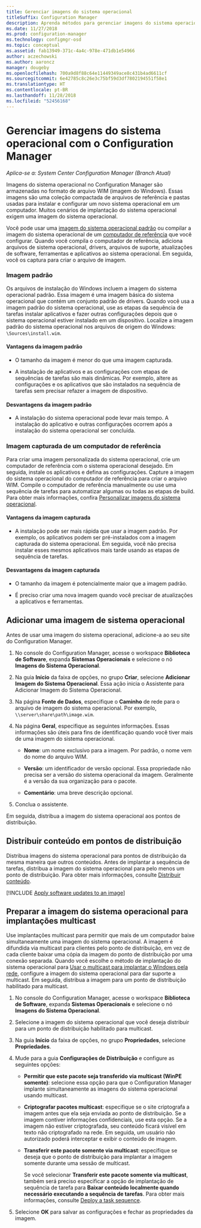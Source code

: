 ```yaml
---
title: Gerenciar imagens do sistema operacional
titleSuffix: Configuration Manager
description: Aprenda métodos para gerenciar imagens do sistema operacional armazenadas em arquivos WIM (imagem do Windows).
ms.date: 11/27/2018
ms.prod: configuration-manager
ms.technology: configmgr-osd
ms.topic: conceptual
ms.assetid: fab13949-371c-4a4c-978e-471db1e54966
author: aczechowski
ms.author: aaroncz
manager: dougeby
ms.openlocfilehash: 700a9d8f88c64e11449349ace8c431b4ad6611cf
ms.sourcegitcommit: 6e42785c8c26e3c75bf59d3df7802194551f58e1
ms.translationtype: HT
ms.contentlocale: pt-BR
ms.lasthandoff: 11/28/2018
ms.locfileid: "52456168"
---
```

# <a name="manage-os-images-with-configuration-manager"></a>Gerenciar imagens do sistema operacional com o Configuration Manager

*Aplica-se a: System Center Configuration Manager (Branch Atual)*

Imagens do sistema operacional no Configuration Manager são armazenadas no formato de arquivo WIM (imagem do Windows). Essas imagens são uma coleção compactada de arquivos de referência e pastas usadas para instalar e configurar um novo sistema operacional em um computador. Muitos cenários de implantação do sistema operacional exigem uma imagem do sistema operacional. 

Você pode usar uma [imagem do sistema operacional padrão](#default-image) ou compilar a imagem do sistema operacional de um [computador de referência](#bkmk_capture) que você configurar. Quando você compila o computador de referência, adiciona arquivos de sistema operacional, drivers, arquivos de suporte, atualizações de software, ferramentas e aplicativos ao sistema operacional. Em seguida, você os captura para criar o arquivo de imagem. 

### <a name="default-image"></a>Imagem padrão

Os arquivos de instalação do Windows incluem a imagem do sistema operacional padrão. Essa imagem é uma imagem básica do sistema operacional que contém um conjunto padrão de drivers. Quando você usa a imagem padrão do sistema operacional, use as etapas da sequência de tarefas instalar aplicativos e fazer outras configurações depois que o sistema operacional estiver instalado em um dispositivo. Localize a imagem padrão do sistema operacional nos arquivos de origem do Windows: `\Sources\install.wim`.  

#### <a name="default-image-advantages"></a>Vantagens da imagem padrão

- O tamanho da imagem é menor do que uma imagem capturada.  

- A instalação de aplicativos e as configurações com etapas de sequências de tarefas são mais dinâmicas. Por exemplo, altere as configurações e os aplicativos que são instalados na sequência de tarefas sem precisar refazer a imagem de dispositivo.  

#### <a name="default-image-disadvantages"></a>Desvantagens da imagem padrão

- A instalação do sistema operacional pode levar mais tempo. A instalação do aplicativo e outras configurações ocorrem após a instalação do sistema operacional ser concluída.  


### <a name="bkmk_capture"></a> Imagem capturada de um computador de referência

Para criar uma imagem personalizada do sistema operacional, crie um computador de referência com o sistema operacional desejado. Em seguida, instale os aplicativos e defina as configurações. Capture a imagem do sistema operacional do computador de referência para criar o arquivo WIM. Compile o computador de referência manualmente ou use uma sequência de tarefas para automatizar algumas ou todas as etapas de build. Para obter mais informações, confira [Personalizar imagens do sistema operacional](/sccm/osd/get-started/customize-operating-system-images).  

#### <a name="captured-image-advantages"></a>Vantagens da imagem capturada

- A instalação pode ser mais rápida que usar a imagem padrão. Por exemplo, os aplicativos podem ser pré-instalados com a imagem capturada do sistema operacional. Em seguida, você não precisa instalar esses mesmos aplicativos mais tarde usando as etapas de sequência de tarefas.  

#### <a name="captured-image-disadvantages"></a>Desvantagens da imagem capturada

- O tamanho da imagem é potencialmente maior que a imagem padrão.  

- É preciso criar uma nova imagem quando você precisar de atualizações a aplicativos e ferramentas.  



##  <a name="BKMK_AddOSImages"></a> Adicionar uma imagem de sistema operacional  

Antes de usar uma imagem do sistema operacional, adicione-a ao seu site do Configuration Manager. 

1.  No console do Configuration Manager, acesse o workspace **Biblioteca de Software**, expanda **Sistemas Operacionais** e selecione o nó **Imagens do Sistema Operacional**.  

2.  Na guia **Início** da faixa de opções, no grupo **Criar**, selecione **Adicionar Imagem do Sistema Operacional**. Essa ação inicia o Assistente para Adicionar Imagem do Sistema Operacional.  

3.  Na página **Fonte de Dados**, especifique o **Caminho** de rede para o arquivo de imagem do sistema operacional. Por exemplo, `\\server\share\path\image.wim`.  

4.  Na página **Geral**, especifique as seguintes informações. Essas informações são úteis para fins de identificação quando você tiver mais de uma imagem do sistema operacional.  

    -   **Nome**: um nome exclusivo para a imagem. Por padrão, o nome vem do nome do arquivo WIM.  

    -   **Versão**: um identificador de versão opcional. Essa propriedade não precisa ser a versão do sistema operacional da imagem. Geralmente é a versão da sua organização para o pacote.   

    -   **Comentário**: uma breve descrição opcional.  

5.  Conclua o assistente.  


Em seguida, distribua a imagem do sistema operacional aos pontos de distribuição.  



##  <a name="BKMK_DistributeBootImages"></a> Distribuir conteúdo em pontos de distribuição  

Distribua imagens do sistema operacional para pontos de distribuição da mesma maneira que outros conteúdos. Antes de implantar a sequência de tarefas, distribua a imagem do sistema operacional para pelo menos um ponto de distribuição. Para obter mais informações, consulte [Distribuir conteúdo](/sccm/core/servers/deploy/configure/deploy-and-manage-content#bkmk_distribute).  



[!INCLUDE [Apply software updates to an image](includes/wim-apply-updates.md)]



##  <a name="BKMK_OSImageMulticast"></a> Preparar a imagem do sistema operacional para implantações multicast  

Use implantações multicast para permitir que mais de um computador baixe simultaneamente uma imagem do sistema operacional. A imagem é difundida via multicast para clientes pelo ponto de distribuição, em vez de cada cliente baixar uma cópia da imagem do ponto de distribuição por uma conexão separada. Quando você escolhe o método de implantação do sistema operacional para [Usar o multicast para implantar o Windows pela rede](/sccm/osd/deploy-use/use-multicast-to-deploy-windows-over-the-network), configure a imagem do sistema operacional para dar suporte a multicast. Em seguida, distribua a imagem para um ponto de distribuição habilitado para multicast. 

1.  No console do Configuration Manager, acesse o workspace **Biblioteca de Software**, expanda **Sistemas Operacionais** e selecione o nó **Imagens do Sistema Operacional**.  

2.  Selecione a imagem do sistema operacional que você deseja distribuir para um ponto de distribuição habilitado para multicast.  

3.  Na guia **Início** da faixa de opções, no grupo **Propriedades**, selecione **Propriedades**.  

4.  Mude para a guia **Configurações de Distribuição** e configure as seguintes opções:  

    -   **Permitir que este pacote seja transferido via multicast (WinPE somente)**: selecione essa opção para que o Configuration Manager implante simultaneamente as imagens do sistema operacional usando multicast.  

    -   **Criptografar pacotes multicast**: especifique se o site criptografa a imagem antes que ela seja enviada ao ponto de distribuição. Se a imagem contiver informações confidenciais, use esta opção. Se a imagem não estiver criptografada, seu conteúdo ficará visível em texto não criptografado na rede. Em seguida, um usuário não autorizado poderá interceptar e exibir o conteúdo de imagem.  

    -   **Transferir este pacote somente via multicast**: especifique se deseja que o ponto de distribuição para implantar a imagem somente durante uma sessão de multicast.  

         Se você selecionar **Transferir este pacote somente via multicast**, também será preciso especificar a opção de implantação de sequência de tarefa para **Baixar conteúdo localmente quando necessário executando a sequência de tarefas**. Para obter mais informações, consulte [Deploy a task sequence](/sccm/osd/deploy-use/manage-task-sequences-to-automate-tasks#BKMK_DeployTS).   

5.  Selecione **OK** para salvar as configurações e fechar as propriedades da imagem.  
